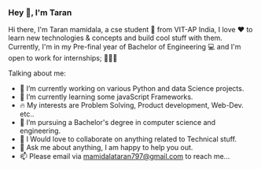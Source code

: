 
### Hey 👋, I'm Taran


Hi there, I'm Taran mamidala, a cse student 🚀 from VIT-AP India, I love ❤️ to learn new technologies & concepts and build cool stuff with them. Currently, I'm in my Pre-final year of Bachelor of Engineering 💻 and I'm open to work for internships; 👨🏻‍💻


Talking about me:

- 🔭 I’m currently working on various Python and data Science projects.
- 🌱 I’m currently learning some javaScript Frameworks.
- 🔥 My interests are Problem Solving, Product development, Web-Dev. etc..
- 💼 I’m pursuing a Bachelor's degree in computer science and engineering.
- 👯 I Would love to collaborate on anything related to Technical stuff.
- 💬 Ask me about anything, I am happy to help you out.
- 📫 Please email via mamidalataran797@gmail.com to reach me...


